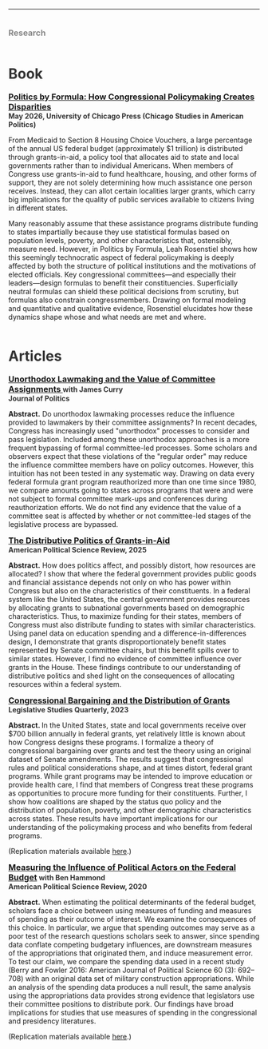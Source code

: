 <hr>
<div class="row">
  <div class="column left" style="color:#888">
    <h3> Research </h3>
  </div>
  <div class="column right">
    <h1 style="color:#333">Book</h1> 
    <p><h3 style="color:#333;display:inline"><a href = "https://press.uchicago.edu/ucp/books/book/chicago/P/bo265496791.html"> Politics by Formula: How Congressional Policymaking Creates Disparities </a></h3> <h4 style="color:#333;display:inline"> <br> May 2026, University of Chicago Press (Chicago Studies in American Politics) </h4></p>
    <p> From Medicaid to Section 8 Housing Choice Vouchers, a large percentage of the annual US federal budget (approximately $1 trillion) is distributed through grants-in-aid, a policy tool that allocates aid to state and local governments rather than to individual Americans. When members of Congress use grants-in-aid to fund healthcare, housing, and other forms of support, they are not solely determining how much assistance one person receives. Instead, they can allot certain localities larger grants, which carry big implications for the quality of public services available to citizens living in different states.</p>

<p>Many reasonably assume that these assistance programs distribute funding to states impartially because they use statistical formulas based on population levels, poverty, and other characteristics that, ostensibly, measure need. However, in Politics by Formula, Leah Rosenstiel shows how this seemingly technocratic aspect of federal policymaking is deeply affected by both the structure of political institutions and the motivations of elected officials. Key congressional committees—and especially their leaders—design formulas to benefit their constituencies. Superficially neutral formulas can shield these political decisions from scrutiny, but formulas also constrain congressmembers. Drawing on formal modeling and quantitative and qualitative evidence, Rosenstiel elucidates how these dynamics shape whose and what needs are met and where.</p>
</div>
<div class="column left" style="color:#888">

  </div>
<div class="column right">
    <h1 style="color:#333">Articles</h1> 
    <p><h3 style="color:#333;display:inline"><a href = "https://www.journals.uchicago.edu/doi/10.1086/735458"> Unorthodox Lawmaking and the Value of Committee Assignments </a></h3> <h4 style="color:#333;display:inline"> with <b>James Curry</b> <br> Journal of Politics</h4></p>
    <p><b>Abstract.</b> Do unorthodox lawmaking processes reduce the influence provided to lawmakers by their committee assignments? In recent decades, Congress has increasingly used "unorthodox" processes to consider and pass legislation. Included among these unorthodox approaches is a more frequent bypassing of formal committee-led processes. Some scholars and observers expect that these violations of the "regular order" may reduce the influence committee members have on policy outcomes. However, this intuition has not been tested in any systematic way. Drawing on data every federal formula grant program reauthorized more than one time since 1980, we compare amounts going to states across programs that were and were not subject to formal committee mark-ups and conferences during reauthorization efforts. We do not find any evidence that the value of a committee seat is affected by whether or not committee-led stages of the legislative process are bypassed.</p>
    <p><h3 style="color:#333;display:inline"><a href = "https://doi.org/10.1017/S000305542400011X"> The Distributive Politics of Grants-in-Aid </a></h3> <br><h4 style="color:#333;display:inline">American Political Science Review, 2025</h4></p>
    <p><b>Abstract.</b> How does politics affect, and possibly distort, how resources are allocated? I show that where the federal government provides public goods and financial assistance depends not only on who has power within Congress but also on the characteristics of their constituents. In a federal system like the United States, the central government provides resources by allocating grants to subnational governments based on demographic characteristics. Thus, to maximize funding for their states, members of Congress must also distribute funding to states with similar characteristics. Using panel data on education spending and a difference-in-differences design, I demonstrate that grants disproportionately benefit states represented by Senate committee chairs, but this benefit spills over to similar states. However, I find no evidence of committee influence over grants in the House. These findings contribute to our understanding of distributive politics and shed light on the consequences of allocating resources within a federal system.</p>
    <p><h3 style="color:#333;display:inline"><a href = "https://onlinelibrary.wiley.com/doi/10.1111/lsq.12411"> Congressional Bargaining and the Distribution of Grants </a></h3> <br><h4 style="color:#333;display:inline"> Legislative Studies Quarterly, 2023 </h4></p>
  <p><b>Abstract. </b> In the United States, state and local governments receive over $700 billion annually in federal grants, yet relatively little is known about how Congress designs these programs. I formalize a theory of congressional bargaining over grants and test the theory using an original dataset of Senate amendments. The results suggest that congressional rules and political considerations shape, and at times distort, federal grant programs. While grant programs may be intended to improve education or provide health care, I find that members of Congress treat these programs as opportunities to procure more funding for their constituents. Further, I show how coalitions are shaped by the status quo policy and the distribution of population, poverty, and other demographic characteristics across states. These results have important implications for our understanding of the policymaking process and who benefits from federal programs.</p><p>
    (Replication materials available <a href="https://doi.org/10.7910/DVN/30UALV">here</a>.) </p>
    <p><h3 style="color:#888;display:inline"><a href = "https://doi.org/10.1017/S0003055419000881">Measuring the Influence of Political Actors on the Federal Budget</a> </h3> <h4 style="color:#333;display:inline"> with <b>Ben Hammond</b> <br> American Political Science Review, 2020 </h4></p> <p> <b>Abstract.</b> When estimating the political determinants of the federal budget, scholars face a choice between using measures of funding and measures of spending as their outcome of interest. We examine the consequences of this choice. In particular, we argue that spending outcomes may serve as a poor test of the research questions scholars seek to answer, since spending data conflate competing budgetary influences, are downstream measures of the appropriations that originated them, and induce measurement error. To test our claim, we compare the spending data used in a recent study (Berry and Fowler 2016: American Journal of Political Science 60 (3): 692–708) with an original data set of military construction appropriations. While an analysis of the spending data produces a null result, the same analysis using the appropriations data provides strong evidence that legislators use their committee positions to distribute pork. Our findings have broad implications for studies that use measures of spending in the congressional and presidency literatures. </p><p>
    (Replication materials available <a href="https://dataverse.harvard.edu/dataset.xhtml?persistentId=doi:10.7910/DVN/UN3KML">here</a>.) </p>
  </div>
</div>
